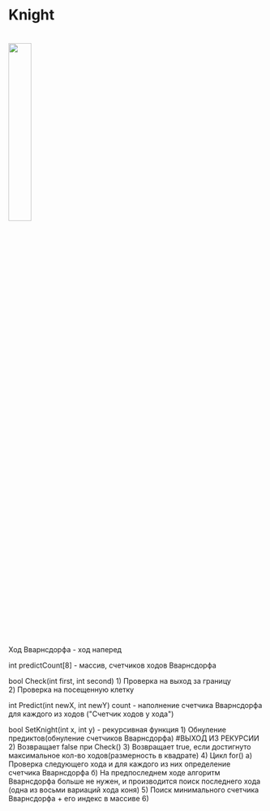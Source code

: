# Knight
# <img src="https://avatars.mds.yandex.net/get-mpic/5210335/img_id5382900091963243334.jpeg/orig" width = "30%" height = "30%">

Ход Вварнсдорфа - ход наперед

int predictCount[8] - массив, счетчиков ходов Вварнсдорфа

bool Check(int first, int second)
    1) Проверка на выход за границу  
    2) Проверка на посещенную клетку 

int Predict(int newX, int newY)
    count - наполнение счетчика Вварнсдорфа для каждого из ходов ("Счетчик ходов у хода")

bool SetKnight(int x, int y) - рекурсивная функция
    1) Обнуление предиктов(обнуление счетчиков Вварнсдорфа)
    #ВЫХОД ИЗ РЕКУРСИИ
    2) Возвращает false при Check()
    3) Возвращает true, если достигнуто максимальное кол-во ходов(размерность в квадрате)
    4) Цикл for() 
        а) Проверка следующего хода и для каждого из них определение счетчика Вварнсдорфа
        б) На предпоследнем ходе алгоритм Вварнсдорфа больше не нужен, и производится поиск последнего хода (одна из восьми вариаций хода коня)
    5) Поиск минимального счетчика Вварнсдорфа + его индекс в массиве
    6) 
